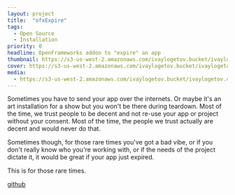 ```yaml
---
layout: project
title:  "ofxExpire"
tags:
  - Open Source
  - Installation
priority: 0
headline: OpenFrameworks addon to "expire" an app
thumbnail: https://s3-us-west-2.amazonaws.com/ivaylogetov.bucket/ivaylogetov.com/projects/expire/12088474_10104363810730119_5534989760372970350_n.jpg
cover: https://s3-us-west-2.amazonaws.com/ivaylogetov.bucket/ivaylogetov.com/projects/expire/12088474_10104363810730119_5534989760372970350_n.jpg
media:
  - https://s3-us-west-2.amazonaws.com/ivaylogetov.bucket/ivaylogetov.com/projects/expire/ezgif-491305695.gif
---
```

Sometimes you have to send your app over the internets. Or maybe it's an art installation for a show but you won't be there during teardown. Most of the time, we trust people to be decent and not re-use your app or project without your consent. Most of the time, the people we trust actually are decent and would never do that.

Sometimes though, for those rare times you've got a bad vibe, or if you don't really know who you're working with, or if the needs of the project dictate it, it would be great if your app just expired.

This is for those rare times.

[github](https://github.com/luxloop/ofxExpire)
